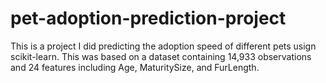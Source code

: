 # pet-adoption-prediction-project
This is a project I did predicting the adoption speed of different pets usign scikit-learn. This was based on a dataset containing 14,933 observations and 24 features including Age, MaturitySize, and FurLength.
